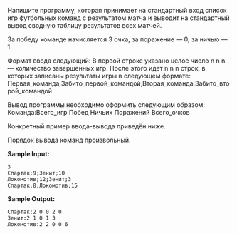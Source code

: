Напишите программу, которая принимает на стандартный вход список игр футбольных команд с результатом матча и выводит на стандартный вывод сводную таблицу результатов всех матчей.

За победу команде начисляется 3 очка, за поражение — 0, за ничью — 1.

Формат ввода следующий:
В первой строке указано целое число n n n — количество завершенных игр.
После этого идет n n n строк, в которых записаны результаты игры в следующем формате:
Первая_команда;Забито_первой_командой;Вторая_команда;Забито_второй_командой

Вывод программы необходимо оформить следующим образом:
Команда:Всего_игр Побед Ничьих Поражений Всего_очков

Конкретный пример ввода-вывода приведён ниже.

Порядок вывода команд произвольный.

**Sample Input:**

```commandline
3
Спартак;9;Зенит;10
Локомотив;12;Зенит;3
Спартак;8;Локомотив;15
```


**Sample Output:**

```commandline
Спартак:2 0 0 2 0
Зенит:2 1 0 1 3
Локомотив:2 2 0 0 6
```



